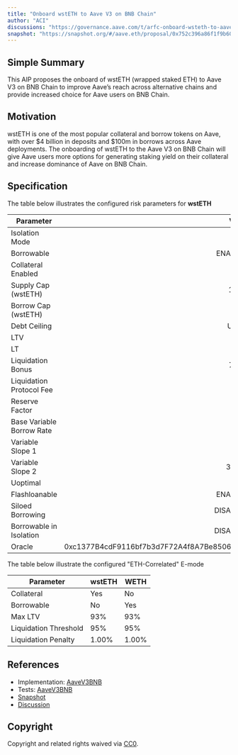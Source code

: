 ```yaml
---
title: "Onboard wstETH to Aave V3 on BNB Chain"
author: "ACI"
discussions: "https://governance.aave.com/t/arfc-onboard-wsteth-to-aave-v3-on-bnb-chain/18501"
snapshot: "https://snapshot.org/#/aave.eth/proposal/0x752c396a86f1f9b60d3e43b7ed223d9d2f66014e03b6b3eb7ac59e8a169d1fe5"
---
```


## Simple Summary

This AIP proposes the onboard of wstETH (wrapped staked ETH) to Aave V3 on BNB Chain to improve Aave’s reach across alternative chains and provide increased choice for Aave users on BNB Chain.

## Motivation

wstETH is one of the most popular collateral and borrow tokens on Aave, with over $4 billion in deposits and $100m in borrows across Aave deployments. The onboarding of wstETH to the Aave V3 on BNB Chain will give Aave users more options for generating staking yield on their collateral and increase dominance of Aave on BNB Chain.

## Specification

The table below illustrates the configured risk parameters for **wstETH**

| Parameter                 |                                      Value |
| ------------------------- | -----------------------------------------: |
| Isolation Mode            |                                      false |
| Borrowable                |                                    ENABLED |
| Collateral Enabled        |                                       true |
| Supply Cap (wstETH)       |                                      1,900 |
| Borrow Cap (wstETH)       |                                        190 |
| Debt Ceiling              |                                      USD 0 |
| LTV                       |                                       72 % |
| LT                        |                                       75 % |
| Liquidation Bonus         |                                      7.5 % |
| Liquidation Protocol Fee  |                                       10 % |
| Reserve Factor            |                                       15 % |
| Base Variable Borrow Rate |                                        0 % |
| Variable Slope 1          |                                        7 % |
| Variable Slope 2          |                                      300 % |
| Uoptimal                  |                                       45 % |
| Flashloanable             |                                    ENABLED |
| Siloed Borrowing          |                                   DISABLED |
| Borrowable in Isolation   |                                   DISABLED |
| Oracle                    | 0xc1377B4cdF9116bf7b3d7F72A4f8A7Be8506cE80 |

The table below illustrate the configured "ETH-Correlated" E-mode

| Parameter             | wstETH | WETH  |
| --------------------- | ------ | ----- |
| Collateral            | Yes    | No    |
| Borrowable            | No     | Yes   |
| Max LTV               | 93%    | 93%   |
| Liquidation Threshold | 95%    | 95%   |
| Liquidation Penalty   | 1.00%  | 1.00% |

## References

- Implementation: [AaveV3BNB](https://github.com/bgd-labs/aave-proposals-v3/blob/main/src/20241030_AaveV3BNB_OnboardWstETHToAaveV3OnBNBChain/AaveV3BNB_OnboardWstETHToAaveV3OnBNBChain_20241030.sol)
- Tests: [AaveV3BNB](https://github.com/bgd-labs/aave-proposals-v3/blob/main/src/20241030_AaveV3BNB_OnboardWstETHToAaveV3OnBNBChain/AaveV3BNB_OnboardWstETHToAaveV3OnBNBChain_20241030.t.sol)
- [Snapshot](https://snapshot.org/#/aave.eth/proposal/0x752c396a86f1f9b60d3e43b7ed223d9d2f66014e03b6b3eb7ac59e8a169d1fe5)
- [Discussion](https://governance.aave.com/t/arfc-onboard-wsteth-to-aave-v3-on-bnb-chain/18501)

## Copyright

Copyright and related rights waived via [CC0](https://creativecommons.org/publicdomain/zero/1.0/).
